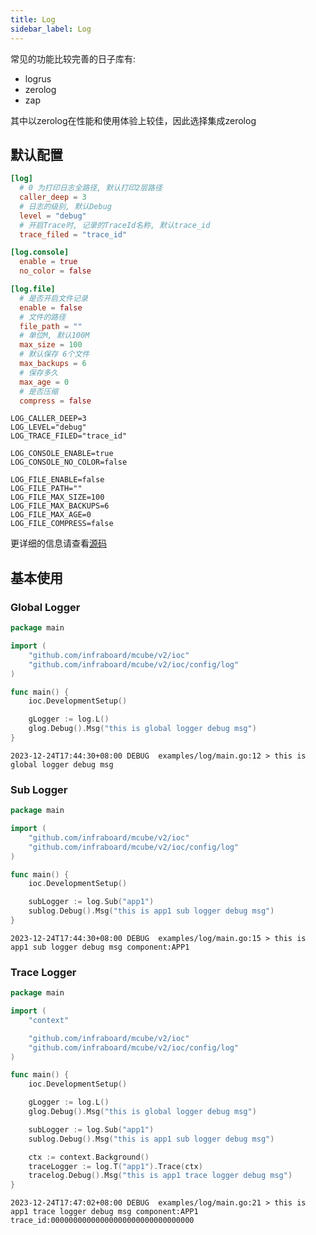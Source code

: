```yaml
---
title: Log
sidebar_label: Log
---
```


常见的功能比较完善的日子库有:
+ logrus
+ zerolog
+ zap

其中以zerolog在性能和使用体验上较佳，因此选择集成zerolog

##  默认配置

```toml tab
[log]
  # 0 为打印日志全路径, 默认打印2层路径
  caller_deep = 3
  # 日志的级别, 默认Debug
  level = "debug"
  # 开启Trace时, 记录的TraceId名称, 默认trace_id
  trace_filed = "trace_id"

[log.console]
  enable = true
  no_color = false

[log.file]
  # 是否开启文件记录
  enable = false
  # 文件的路径
  file_path = ""
  # 单位M, 默认100M
  max_size = 100
  # 默认保存 6个文件
  max_backups = 6
  # 保存多久
  max_age = 0
  # 是否压缩
  compress = false
```

```env tab
LOG_CALLER_DEEP=3
LOG_LEVEL="debug"
LOG_TRACE_FILED="trace_id"

LOG_CONSOLE_ENABLE=true
LOG_CONSOLE_NO_COLOR=false

LOG_FILE_ENABLE=false
LOG_FILE_PATH=""
LOG_FILE_MAX_SIZE=100
LOG_FILE_MAX_BACKUPS=6
LOG_FILE_MAX_AGE=0
LOG_FILE_COMPRESS=false
```

更详细的信息请查看[源码](https://github.com/infraboard/mcube/blob/master/ioc/config/logger/log.go#L89-L99)


## 基本使用


### Global Logger

```go
package main

import (
	"github.com/infraboard/mcube/v2/ioc"
	"github.com/infraboard/mcube/v2/ioc/config/log"
)

func main() {
	ioc.DevelopmentSetup()

	gLogger := log.L()
	glog.Debug().Msg("this is global logger debug msg")
}
```

```
2023-12-24T17:44:30+08:00 DEBUG  examples/log/main.go:12 > this is global logger debug msg
```

### Sub Logger

```go
package main

import (
	"github.com/infraboard/mcube/v2/ioc"
	"github.com/infraboard/mcube/v2/ioc/config/log"
)

func main() {
	ioc.DevelopmentSetup()

	subLogger := log.Sub("app1")
	sublog.Debug().Msg("this is app1 sub logger debug msg")
}
```

```
2023-12-24T17:44:30+08:00 DEBUG  examples/log/main.go:15 > this is app1 sub logger debug msg component:APP1
```

### Trace Logger

```go
package main

import (
	"context"

	"github.com/infraboard/mcube/v2/ioc"
	"github.com/infraboard/mcube/v2/ioc/config/log"
)

func main() {
	ioc.DevelopmentSetup()

	gLogger := log.L()
	glog.Debug().Msg("this is global logger debug msg")

	subLogger := log.Sub("app1")
	sublog.Debug().Msg("this is app1 sub logger debug msg")

	ctx := context.Background()
	traceLogger := log.T("app1").Trace(ctx)
	tracelog.Debug().Msg("this is app1 trace logger debug msg")
}
```

```
2023-12-24T17:47:02+08:00 DEBUG  examples/log/main.go:21 > this is app1 trace logger debug msg component:APP1 trace_id:00000000000000000000000000000000
```